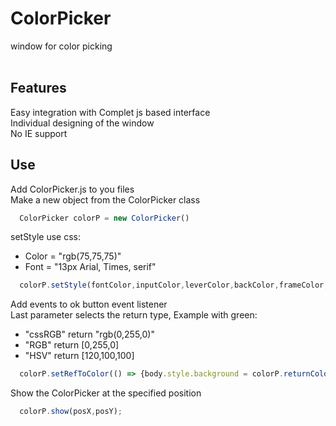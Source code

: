 # ColorPicker
window for color picking<br>
<br>

## Features
Easy integration with Complet js based interface<br>
Individual designing of the window<br>
No IE support<br>

## Use
Add ColorPicker.js to you files<br>
Make a new object from the ColorPicker class<br>
````js
  ColorPicker colorP = new ColorPicker()
````

setStyle use css:<br>
  - Color = "rgb(75,75,75)"<br>
  - Font = "13px Arial, Times, serif"<br>
````js
  colorP.setStyle(fontColor,inputColor,leverColor,backColor,frameColor,borderColor,font)
````

Add events to ok button event listener<br>
Last parameter selects the return type, Example with green:<br>
  - "cssRGB" return "rgb(0,255,0)"<br>
  - "RGB" return [0,255,0]<br>
  - "HSV" return [120,100,100]<br>
````js
  colorP.setRefToColor(() => {body.style.background = colorP.returnColor("cssRGB");});
````
Show the ColorPicker at the specified position<br>
````js
  colorP.show(posX,posY);
````
